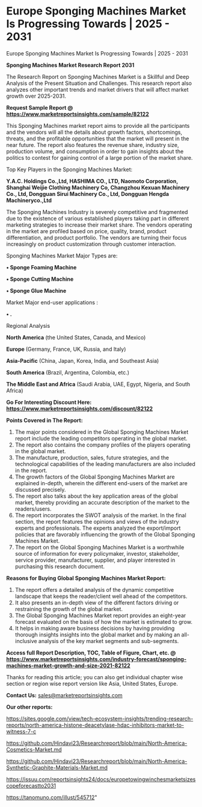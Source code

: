 # Europe Sponging Machines Market Is Progressing Towards | 2025 - 2031
Europe Sponging Machines Market Is Progressing Towards | 2025 - 2031

<strong>Sponging Machines Market Research Report 2031</strong>

The Research Report on Sponging Machines Market is a Skillful and Deep Analysis of the Present Situation and Challenges. This research report also analyzes other important trends and market drivers that will affect market growth over 2025-2031.

<strong>Request Sample Report @ <a href=https://www.marketreportsinsights.com/sample/82122>https://www.marketreportsinsights.com/sample/82122</a></strong>

This Sponging Machines market report aims to provide all the participants and the vendors will all the details about growth factors, shortcomings, threats, and the profitable opportunities that the market will present in the near future. The report also features the revenue share, industry size, production volume, and consumption in order to gain insights about the politics to contest for gaining control of a large portion of the market share.

Top Key Players in the Sponging Machines Market:

<strong>Y.A.C. Holdings Co.,Ltd, HASHIMA CO., LTD, Naomoto Corporation, Shanghai Weijie Clothing Machinery Co, Changzhou Kexuan Machinery Co., Ltd, Dongguan Sirui Machinery Co., Ltd, Dongguan Hengda Machineryco.,Ltd</strong>

The Sponging Machines Industry is severely competitive and fragmented due to the existence of various established players taking part in different marketing strategies to increase their market share. The vendors operating in the market are profiled based on price, quality, brand, product differentiation, and product portfolio. The vendors are turning their focus increasingly on product customization through customer interaction.

Sponging Machines Market Major Types are:

<strong>• Sponge Foaming Machine

• Sponge Cutting Machine

• Sponge Glue Machine</strong>

Market Major end-user applications :

<strong>• .</strong>

Regional Analysis

</u><strong><b>North America</b></strong> (the United States, Canada, and Mexico)

<strong><b>Europe </b></strong>(Germany, France, UK, Russia, and Italy)

<strong><b>Asia-Pacific</b></strong> (China, Japan, Korea, India, and Southeast Asia)

<strong><b>South America</b></strong> (Brazil, Argentina, Colombia, etc.)

<strong><b>The Middle East and Africa</b></strong> (Saudi Arabia, UAE, Egypt, Nigeria, and South Africa)

<strong>Go For Interesting Discount Here: <a href=https://www.marketreportsinsights.com/discount/82122>https://www.marketreportsinsights.com/discount/82122</a></strong>

<strong>Points Covered in The Report:</strong>
<ol>
  <li>The major points considered in the Global Sponging Machines Market report include the leading competitors operating in the global market.</li>
  <li>The report also contains the company profiles of the players operating in the global market.</li>
  <li>The manufacture, production, sales, future strategies, and the technological capabilities of the leading manufacturers are also included in the report.</li>
  <li>The growth factors of the Global Sponging Machines Market are explained in-depth, wherein the different end-users of the market are discussed precisely.</li>
  <li>The report also talks about the key application areas of the global market, thereby providing an accurate description of the market to the readers/users.</li>
  <li>The report incorporates the SWOT analysis of the market. In the final section, the report features the opinions and views of the industry experts and professionals. The experts analyzed the export/import policies that are favorably influencing the growth of the Global Sponging Machines Market.</li>
  <li>The report on the Global Sponging Machines Market is a worthwhile source of information for every policymaker, investor, stakeholder, service provider, manufacturer, supplier, and player interested in purchasing this research document.</li>
</ol>
<strong>Reasons for Buying Global Sponging Machines Market Report:</strong>

<ol>
  <li>The report offers a detailed analysis of the dynamic competitive landscape that keeps the reader/client well ahead of the competitors.</li>
  <li>It also presents an in-depth view of the different factors driving or restraining the growth of the global market.</li>
  <li>The Global Sponging Machines Market report provides an eight-year forecast evaluated on the basis of how the market is estimated to grow.</li>
  <li>It helps in making aware business decisions by having providing thorough insights insights into the global market and by making an all-inclusive analysis of the key market segments and sub-segments.</li>
</ol>
<strong>Access full Report Description, TOC, Table of Figure, Chart, etc. @ <a href=https://www.marketreportsinsights.com/industry-forecast/sponging-machines-market-growth-and-size-2021-82122>https://www.marketreportsinsights.com/industry-forecast/sponging-machines-market-growth-and-size-2021-82122</a></strong>


Thanks for reading this article; you can also get individual chapter wise section or region wise report version like Asia, United States, Europe.

<strong>Contact Us:</strong>
sales@marketreportsinsights.com

<strong>Our other reports:</strong>

<a href=https://sites.google.com/view/tech-ecosystem-insights/trending-research-reports/north-america-histone-deacetylase-hdac-inhibitors-market-to-witness-7-c>https://sites.google.com/view/tech-ecosystem-insights/trending-research-reports/north-america-histone-deacetylase-hdac-inhibitors-market-to-witness-7-c</a>

<a href=https://github.com/Hindavi23/Researchreport/blob/main/North-America-Cosmetics-Market.md>https://github.com/Hindavi23/Researchreport/blob/main/North-America-Cosmetics-Market.md</a>

<a href=https://github.com/Hindavi23/Researchreport/blob/main/North-America-Synthetic-Graphite-Materials-Market.md>https://github.com/Hindavi23/Researchreport/blob/main/North-America-Synthetic-Graphite-Materials-Market.md</a>

<a href=https://issuu.com/reportsinsights24/docs/europetowingwinchesmarketsizescopeforecastto2031>https://issuu.com/reportsinsights24/docs/europetowingwinchesmarketsizescopeforecastto2031</a>

<a href=https://tanomuno.com/illust/545712>https://tanomuno.com/illust/545712</a>"
